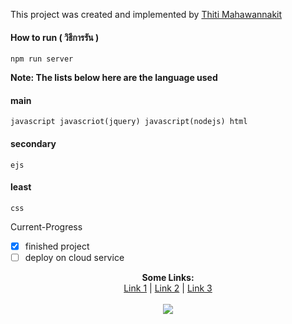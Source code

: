This project was created and implemented by [Thiti Mahawannakit](https://www.facebook.com/n.o.m.o.r.e.1.2.8.0.2)

#### How to run ( วิธีการรัน )
`npm run server`



**Note: The lists below here are the language used**
#### main
`javascript javascriot(jquery) javascript(nodejs) html`
#### secondary
`ejs`
#### least
`css`

Current-Progress
- [x] finished project
- [ ] deploy on cloud service

<p align="center">
  <b>Some Links:</b><br>
  <a href="#">Link 1</a> |
  <a href="#">Link 2</a> |
  <a href="#">Link 3</a>
  <br><br>
  <img src="https://media.giphy.com/media/ZVik7pBtu9dNS/giphy.gif">
</p>

